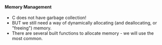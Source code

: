 #### Memory Management
* C does not have garbage collection!
* BUT we still need a way of dynamically allocating (and deallocating, or "freeing") memory.
* There are several built functions to allocate memory - we will use the most common.